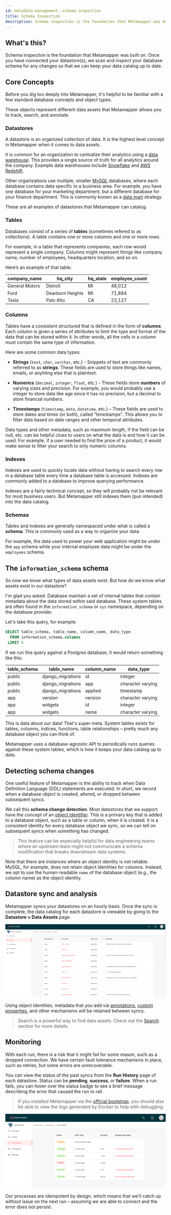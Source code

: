```yaml
---
id: metadata-management--schema-inspection
title: Schema Inspection
description: Schema inspection is the foundation that Metamapper was built on. Once you have connected your datastore(s), we scan and *inspect* your database schema for any changes so that we can keep your data catalog up to date.
---
```


## What's this?

Schema inspection is the foundation that Metamapper was built on. Once you have connected your datastore(s), we scan and *inspect* your database schema for any changes so that we can keep your data catalog up to date.

## Core Concepts

Before you dig too deeply into Metamapper, it's helpful to be familiar with a few standard database concepts and object types.

These objects represent different data assets that Metamapper allows you to track, search, and annotate.

### Datastores

A datastore is an organized collection of data. It is the highest level concept in Metamapper when it comes to data assets.

It is common for an organization to centralize their analytics using a [data warehouse](https://en.wikipedia.org/wiki/Data_warehouse). This provides a single source of truth for all analytics around the company. Example data warehouses include [Snowflake](https://www.snowflake.com/) and [AWS Redshift](https://aws.amazon.com/redshift/).

Other organizations use multiple, smaller [MySQL](https://www.mysql.com/) databases, where each database contains data specific to a business area. For example, you have one database for your marketing department, but a different database for your finance department. This is commonly known as a [data mart](https://en.wikipedia.org/wiki/Data_mart) strategy.

These are all examples of datastores that Metamapper can catalog.

### Tables

Databases consist of a series of **tables** (sometimes refered to as collections). A table contains one or more *columns* and one or more *rows*.

For example, in a table that represents companies, each row would represent a single company. Columns might represent things like company name, number of employees, headquarters location, and so on.

Here’s an example of that table:

| company_name   | hq_city          | hq_state | employee_count |
| -------------- | ---------------- | -------- | -------------- |
| General Motors | Detroit          | MI       | 48,012         |
| Ford           | Dearborn Heights | MI       | 71,884         |
| Tesla          | Palo Alto        | CA       | 23,127         |

### Columns

Tables have a consistent structured that is defined in the form of **columns**. Each column is given a series of attributes to limit the type and format of the data that can be stored within it. In other words, all the cells in a column must contain the same type of information.

Here are some common data types:

- **Strings** (`text`, `char`, `varchar`, etc.) - Snippets of text are commonly referred to as **strings**. These fields are used to store things like names, emails, or anyhting else that is plaintext.

- **Numerics** (`decimal`, `integer`, `float`, etc.) - These fields store **numbers** of varying sizes and precision. For example, you would probably use a integer to store data like age since it has no precision, but a decimal to store financial numbers.

- **Timestamps** (`timestamp`, `date`, `datetime`, etc.) – These fields are used to store dates and times (or both), called "timestamps". This allows you to filter data based on date ranges and other temporal attributes.

Data types and other metadata, such as maximum length, if the field can be null, etc. can be helpful clues to users on what the data is and how it can be used. For example, if a user needed to find the price of a product, it would make sense to filter your search to only numeric columns.

### Indexes

Indexes are used to quickly locate data without having to search every row in a database table every time a database table is accessed. Indexes are commonly added to a database to improve querying performance.

Indexes are a fairly technical concept, so they will probably not be relevant for most business users. But Metamapper still indexes them (pun intended) into the data catalog.

### Schemas

Tables and indexes are generally namespaced under what is called a **schema**. This is commonly used as a way to organize your data.

For example, the data used to power your web application might be under the `app` schema while your internal employee data might be under the `employees` schema.

## The `information_schema` schema

So now we know what types of data assets exist. But how do we know what assets exist in our datastore?

I'm glad you asked. Database maintain a set of internal tables that contain metadata about the data stored within said database. These system tables are often found in the `information_schema` or `sys` namespace, depending on the database provider.

Let's take this query, for example:

```sql
SELECT table_schema, table_name, column_name, data_type
  FROM information_schema.columns
 LIMIT 6
```

If we run this query against a Postgres database, it would return something like this:

| table_schema | table_name        | column_name | data_type |
| ------------ | ----------------- | ----------- | --------- |
| public       | django_migrations | id          | integer |
| public       | django_migrations | app         | character varying |
| public       | django_migrations | applied     | timestamp |
| app          | version           | version     | character varying |
| app          | widgets           | id          | integer |
| app          | widgets           | name        | character varying |

This is data about our data! That's super meta. System tables exists for tables, columns, indices, functions, table relationships – pretty much any database object you can think of.

Metamapper uses a database-agnostic API to periodically runs queries against these system tables, which is how it keeps your data catalog up to date.

## Detecting schema changes

One useful feature of Metamapper is the ability to track when Data Definition Language (DDL) statements are executed. In short, we record when a database object is created, altered, or dropped between subsequent syncs.

We call this **schema change detection**. Most datastores that we support have the concept of an [object identifier](https://docs.microsoft.com/en-us/sql/t-sql/functions/object-id-transact-sql?view=sql-server-ver15). This is a primary key that is added to a database object, such as a table or column, when it is created. It is a consistent identity for every database object we sync, so we can tell on subsequent syncs when something has changed.

> This feature can be especially helpful for data engineering teams where an upstream team might not communicate a schema modification that breaks downstream data systems.

Note that there are instances where an object identity is not reliable. MySQL, for example, does not retain object identities for columns. Instead, we opt to use the human-readable `name` of the database object (e.g., the column name) as the object identity.

## Datastore sync and analysis

Metamapper syncs your datastores on an hourly basis. Once the sync is complete, the data catalog for each datastore is viewable by going to the **Datastore > Data Assets** page.

![datastore-data-assets](/img/guides/datastore-data-assets.png)

Using object identities, metadata that you add via [annotations](metadata-management--annotations), [custom properties](metadata-management--custom-properties), and other mechanisms will be retained between syncs.

> Search is a powerful way to find data assets. Check out the [Search](metadata-management--search) section for more details.

## Monitoring

With each run, there is a risk that it might fail for some reason, such as a dropped connection. We have certain fault tolerance mechanisms in place, such as retries, but some errors are unrecoverable.

You can view the status of the past syncs from the **Run History** page of each datastore. Status can be **pending**, **success**, or **failure**. When a run fails, you can hover over the status badge to see a brief message describing the error that caused the run to rail.

> If you installed Metamapper via the [official bootstrap](installation#official-boostrap), you should also be able to view the logs generated by Docker to help with debugging.

![datastore-run-history](/img/guides/datastore-run-history.png)

Our processes are idempotent by design, which means that we'll catch up without issue on the next run – assuming we are able to connect and the error does not persist.
